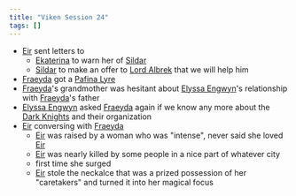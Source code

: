 ```yaml
---
title: "Viken Session 24"
tags: []
---
```


- [Eir](posts/PCs/Eir.md) sent letters to
    -  [Ekaterina](posts/NPCs/Ekaterina.md) to warn her of [Sildar](posts/NPCs/Sildar.md) 
    - [Sildar](posts/NPCs/Sildar.md) to make an offer to [Lord Albrek](posts/NPCs/Lord%20Albrek.md) that we will help him
- [Fraeyda](posts/PCs/Fraeyda.md) got a [Pafina Lyre](posts/Objects/Pafina%20Lyre.md)
- [Fraeyda](posts/PCs/Fraeyda.md)'s grandmother was hesitant about [Elyssa Engwyn](posts/NPCs/Elyssa%20Engwyn.md)'s relationship with [Fraeyda](posts/PCs/Fraeyda.md)'s father
- [Elyssa Engwyn](posts/NPCs/Elyssa%20Engwyn.md) asked [Fraeyda](posts/PCs/Fraeyda.md) again if we know any more about the [Dark Knights](posts/Organizations/Dark%20Knights.md) and their organization
- [Eir](posts/PCs/Eir.md) conversing with [Fraeyda](posts/PCs/Fraeyda.md)
    - [Eir](posts/PCs/Eir.md) was raised by a woman who was "intense", never said she loved [Eir](posts/PCs/Eir.md)
    - [Eir](posts/PCs/Eir.md) was nearly killed by some people in a nice part of whatever city
    - first time she surged
    - [Eir](posts/PCs/Eir.md) stole the neckalce that was a prized possession of her "caretakers" and turned it into her magical focus
    